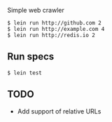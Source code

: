 Simple web crawler

    $ lein run http://github.com 2
    $ lein run http://example.com 4
    $ lein run http://redis.io 2

## Run specs

    $ lein test

## TODO

  * Add support of relative URLs
